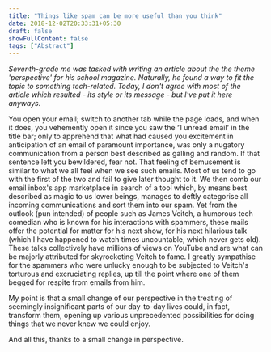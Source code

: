 ```yaml
---
title: "Things like spam can be more useful than you think"
date: 2018-12-02T20:33:31+05:30
draft: false
showFullContent: false
tags: ["Abstract"]
---
```

_Seventh-grade me was tasked with writing an article about the the theme 'perspective' for his school magazine. Naturally, he found a way to fit the topic to something tech-related. Today, I don't agree with most of the article which resulted - its style or its message - but I've put it here anyways._

You open your email; switch to another tab while the page loads, and when it does, you vehemently open it since you saw the ‘1 unread email’ in the title bar; only to apprehend that what had caused you excitement in anticipation of an email of paramount importance, was only a nugatory communication from a person best described as galling and random. If that sentence left you bewildered, fear not. That feeling of bemusement is similar to what we all feel when we see such emails. Most of us tend to go with the first of the two and fail to give later thought to it. We then comb our email inbox's app marketplace in search of a tool which, by means best described as magic to us lower beings, manages to deftly categorise all incoming communications and sort them into our spam. Yet from the outlook (pun intended) of people such as James Veitch, a humorous tech comedian who is known for his interactions with spammers, these mails offer the potential for matter for his next show, for his next hilarious talk (which I have happened to watch times uncountable, which never gets old). These talks collectively have millions of views on YouTube and are what can be majorly attributed for skyrocketing Veitch to fame. I greatly sympathise for the spammers who were unlucky enough to be subjected to Veitch's torturous and excruciating replies, up till the point where one of them begged for respite from emails from him.

My point is that a small change of our perspective in the treating of seemingly insignificant parts of our day-to-day lives could, in fact, transform them, opening up various unprecedented possibilities for doing things that we never knew we could enjoy.

And all this, thanks to a small change in perspective.

